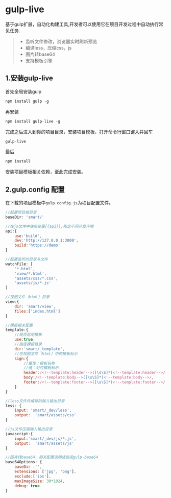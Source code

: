 # gulp-live


基于gulp扩展，自动化构建工具,开发者可以使用它在项目开发过程中自动执行常见任务.

> * 监听文件修改，浏览器实时刷新预览
> * 编译less，压缩css，js
> * 图片转base64
> * 支持模板引擎



## 1.安装gulp-live
首先全局安装gulp
```js
npm install gulp -g
```
再安装
```js
npm install gulp-live -g
```
完成之后进入到你的项目目录，安装项目模板，打开命令行窗口键入并回车
```js
gulp-live
```
最后
```js
npm install
```
安装项目模板相关依赖，至此完成安装。
## 2.gulp.config 配置
在下载的项目模板中`gulp.config.js`为项目配置文件。
```js
//配置项目根目录
baseDir: 'smart/'

//在js文件中使用变量{{api}},指定不同开发环境
api:{
    use:'build',
    dev:'http://127.0.0.1:3000',
    build:'https://demo'
}

//配置监听的目录与文件
watchFile: [
    '*.html',
    'view/*.html', 
    'assets/css/*.css',
    'assets/js/*.js'
]

//视图文件（html）目录
view:{
    dir: 'smart/view',
    files:['index.html']
}

//模板相关配置
template:{
    //是否启用模板
	use:true,
	//指定模板目录
	dir:'smart/_template',
	//在视图文件（html）中的模板标示
	sign:{
	    //属性：模板名称
	    //值：对应模板标示
		header:/<!--template:header-->([\s\S]*)<!--template:header-->/,
		body:/<!--template:body-->([\s\S]*)<!--template:body-->/,
		footer:/<!--template:footer-->([\s\S]*)<!--template:footer-->/
	}
}

//less文件件编译的输入输出目录
less: {
	input: 'smart/_dev/less',
	output:  'smart/assets/css'
}

//js文件压缩输入输出目录
javascript:{
	input:'smart/_dev/js/*.js',
	output:  'smart/assets/js'
}

//图片转base64，相关配置说明请查阅gulp-base64
base64Options: {
	baseDir :'',
	extensions: ['jpg', 'png'],
	exclude:['ios'],
	maxImageSize: 30*1024,
	debug: true
}
```


